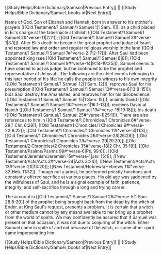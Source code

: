 [[Study Helps/Bible Dictionary/Samson|Previous Entry]]  ||  [[Study Helps/Bible Dictionary/Samuel, books of|Next Entry]]

 Name of God. Son of Elkanah and Hannah, born in answer to his mother's prayers ([[Old Testament/1 Samuel/1 Samuel 1|1 Sam. 1]]); as a child placed in Eli's charge at the tabernacle at Shiloh ([[Old Testament/1 Samuel/1 Samuel 2#^verse-11|2:11]]; [[Old Testament/1 Samuel/1 Samuel 3#^verse-1|3:1]]). After Eli's death he became the great prophet and judge of Israel, and restored law and order and regular religious worship in the land ([[Old Testament/1 Samuel/1 Samuel 7#^verse-2|7:2-17]]). After Saul had been appointed king (see [[Old Testament/1 Samuel/1 Samuel 8|8]]; [[Old Testament/1 Samuel/1 Samuel 9#^verse-14|9:14-10:25]]), Samuel seems to have ceased to act as judge, but he continued to be the prophet and representative of Jehovah. The following are the chief events belonging to this later period of his life: he calls the people to witness to his own integrity ([[Old Testament/1 Samuel/1 Samuel 12|1 Sam. 12]]); reproves Saul for his presumption ([[Old Testament/1 Samuel/1 Samuel 13#^verse-8|13:8-15]]); bids Saul destroy the Amalekites, and reproves him for his disobedience ([[Old Testament/1 Samuel/1 Samuel 15|1 Sam. 15]]); anoints David ([[Old Testament/1 Samuel/1 Samuel 16#^verse-1|16:1-13]]); receives David at Naioth ([[Old Testament/1 Samuel/1 Samuel 19#^verse-18|19:18]]); his death ([[Old Testament/1 Samuel/1 Samuel 25#^verse-1|25:1]]). There are also references to him in [[Old Testament/1 Chronicles/1 Chronicles 6#^verse-28|1 Chr. 6:28]]; [[Old Testament/1 Chronicles/1 Chronicles 9#^verse-22|9:22]]; [[Old Testament/1 Chronicles/1 Chronicles 11#^verse-3|11:3]]; [[Old Testament/1 Chronicles/1 Chronicles 26#^verse-28|26:28]]; [[Old Testament/1 Chronicles/1 Chronicles 29#^verse-29|29:29]]; [[Old Testament/2 Chronicles/2 Chronicles 35#^verse-18|2 Chr. 35:18]]; [[Old Testament/Psalms/Psalms 99#^verse-6|Ps. 99:6]]; [[Old Testament/Jeremiah/Jeremiah 15#^verse-1|Jer. 15:1]]; [[New Testament/Acts/Acts 3#^verse-24|Acts 3:24]]; [[New Testament/Acts/Acts 13#^verse-20|13:20]]; [[New Testament/Hebrews/Hebrews 11#^verse-32|Heb. 11:32]]. Though not a priest, he performed priestly functions and constantly offered sacrifice at various places. His old age was saddened by the willfulness of Saul, and he is a signal example of faith, patience, integrity, and self-sacrifice through a long and trying career.

 The account in [[Old Testament/1 Samuel/1 Samuel 28#^verse-5|1 Sam. 28:5-20]] of the prophet being brought back from the dead by the witch of Endor, at King Saul's request, presents a problem. It is certain that a witch or other medium cannot by any means available to her bring up a prophet from the world of spirits. We may confidently be assured that if Samuel was present on that occasion, it was not due to conjuring of the witch. Either Samuel came in spite of and not because of the witch, or some other spirit came impersonating him.

[[Study Helps/Bible Dictionary/Samson|Previous Entry]]  ||  [[Study Helps/Bible Dictionary/Samuel, books of|Next Entry]]